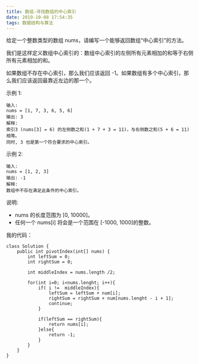```yaml
---
title: 数组-寻找数组的中心索引
date: 2019-10-08 17:54:35
tags: 数据结构与算法
---
```


给定一个整数类型的数组 nums，请编写一个能够返回数组“中心索引”的方法。  

我们是这样定义数组中心索引的：数组中心索引的左侧所有元素相加的和等于右侧所有元素相加的和。  

如果数组不存在中心索引，那么我们应该返回 -1。如果数组有多个中心索引，那么我们应该返回最靠近左边的那一个。  

示例 1:
```
输入: 
nums = [1, 7, 3, 6, 5, 6]
输出: 3
解释: 
索引3 (nums[3] = 6) 的左侧数之和(1 + 7 + 3 = 11)，与右侧数之和(5 + 6 = 11)相等。
同时, 3 也是第一个符合要求的中心索引。
```
示例 2:  
```
输入: 
nums = [1, 2, 3]
输出: -1
解释: 
数组中不存在满足此条件的中心索引。
```
说明:  
* nums 的长度范围为 [0, 10000]。
* 任何一个 nums[i] 将会是一个范围在 [-1000, 1000]的整数。

我的代码：
```
class Solution {
    public int pivotIndex(int[] nums) {
        int leftSum = 0;
        int rightSum = 0;
        
        int middleIndex = nums.length /2;
        
        for(int i=0; i<nums.lenght; i++){
            if( i !=  middleIndex){
                leftSum = leftSum + num[i];
                rightSum = rightSum + num[nums.lenght - i + 1];
                continue;
            }
            
            if(leftSum == rightSum){
                return nums[i];
            }else{
                return -1;
            }
        }
    }
}
```
